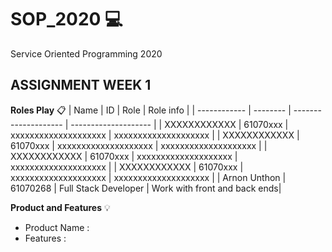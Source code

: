 # SOP_2020  :computer:
Service Oriented Programming 2020
## ASSIGNMENT WEEK 1
**Roles Play** :clipboard:
| Name         | ID       | Role                 | Role info            |
| ------------ | -------- | -------------------- | -------------------- |
| XXXXXXXXXXXX | 61070xxx | xxxxxxxxxxxxxxxxxxxx | xxxxxxxxxxxxxxxxxxxx |
| XXXXXXXXXXXX | 61070xxx | xxxxxxxxxxxxxxxxxxxx | xxxxxxxxxxxxxxxxxxxx |
| XXXXXXXXXXXX | 61070xxx | xxxxxxxxxxxxxxxxxxxx | xxxxxxxxxxxxxxxxxxxx |
| XXXXXXXXXXXX | 61070xxx | xxxxxxxxxxxxxxxxxxxx | xxxxxxxxxxxxxxxxxxxx |
| Arnon Unthon | 61070268 | Full Stack Developer | Work with front and back ends|

**Product and Features**  :bulb:
* Product Name : 
* Features :
